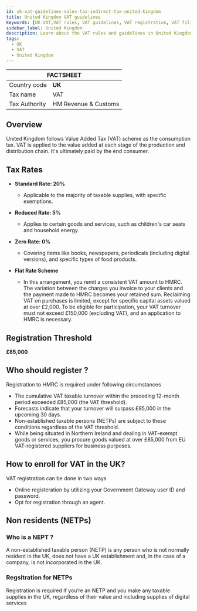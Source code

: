 ```yaml
---
id: uk-vat-guidelines-sales-tax-indirect-tax-united-kingdom
title: United Kingdom VAT guidelines 
keywords: [UK VAT,VAT rules, VAT guidelines, VAT registration, VAT filing, UK tax laws, VAT compliance, VAT for businesses, VAT in Canada]
sidebar_label: United Kingdom
description: Learn about the VAT rules and guidelines in United Kingdom for businesses with our comprehensive country guide. From registration to filing returns, our article covers everything you need to know to stay compliant with UK tax laws.
tags:
  - UK
  - VAT
  - United Kingdom
---
```


<table>
  <thead>
    <tr>
      <th colspan="2">FACTSHEET</th>
    </tr>
  </thead>
  <tbody>
    <tr>
      <td>Country code</td>
      <td><b>UK</b></td>
    </tr>
     <tr>
      <td>Tax name</td>
      <td>VAT</td>
    </tr>
    <tr>
      <td>Tax Authority</td>
      <td>HM Revenue & Customs</td>
    </tr>
  </tbody>
</table>

## Overview 
United Kingdom follows Value Added Tax (VAT) scheme as the consumption tax. VAT is applied to the value added at each stage of the production and distribution chain. It's ultimately paid by the end consumer.

## Tax Rates 
* **Standard Rate: 20%**
  * Applicable to the majority of taxable supplies, with specific exemptions.

* **Reduced Rate: 5%**
  * Applies to certain goods and services, such as children's car seats and household energy.

* **Zero Rate: 0%**
  * Covering items like books, newspapers, periodicals (including digital versions), and specific types of food products.

* **Flat Rate Scheme**
  * In this arrangement, you remit a consistent VAT amount to HMRC. The variation between the charges you invoice to your clients and the payment made to HMRC becomes your retained sum. Reclaiming VAT on purchases is limited, except for specific capital assets valued at over £2,000. To be eligible for participation, your VAT turnover must not exceed £150,000 (excluding VAT), and an application to HMRC is necessary.
 
## Registration Threshold
**£85,000**

## Who should register ? 
Registration to HMRC is required under following circumstances

* The cumulative VAT taxable turnover within the preceding 12-month period exceeded £85,000 (the VAT threshold).
* Forecasts indicate that your turnover will surpass £85,000 in the upcoming 30 days.
* Non-established taxable persons (NETPs) are subject to these conditions regardless of the VAT threshold.
* While being situated in Northern Ireland and dealing in VAT-exempt goods or services, you procure goods valued at over £85,000 from EU VAT-registered suppliers for business purposes.

## How to enroll for VAT in the UK?
VAT registration can be done in two ways 
* Online registeration by utilizing your Government Gateway user ID and password.
* Opt for registration through an agent.

## Non residents (NETPs)

### Who is a NEPT ?
A non-established taxable person (NETP) is any person who is not normally resident in the UK, does not have a UK establishment and, in the case of a company, is not incorporated in the UK.

### Regsitration for NETPs
Registration is required if you’re an NETP and you make any taxable supplies in the UK, regardless of their value and including supplies of digital services
